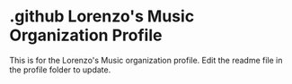 # .github Lorenzo's Music Organization Profile
This is for the Lorenzo's Music organization profile.
Edit the readme file in the profile folder to update.
